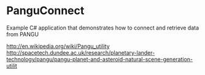PanguConnect
============

Example C# application that demonstrates how to connect and retrieve data from PANGU

http://en.wikipedia.org/wiki/Pangu_utility
http://spacetech.dundee.ac.uk/research/planetary-lander-technology/pangu/pangu-planet-and-asteroid-natural-scene-generation-utilit
